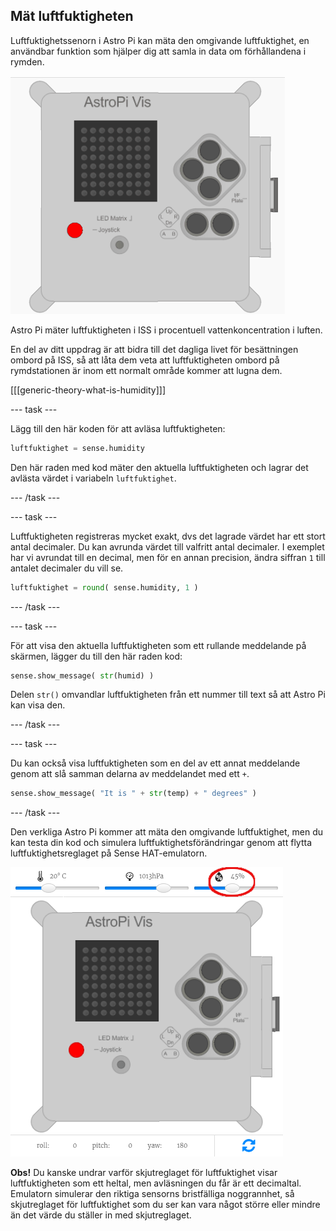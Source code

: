 ## Mät luftfuktigheten

Luftfuktighetssenorn i Astro Pi kan mäta den omgivande luftfuktighet, en användbar funktion som hjälper dig att samla in data om förhållandena i rymden.

![Meddelande om luftfuktigheten](images/degrees-message.gif)

Astro Pi mäter luftfuktigheten i ISS i procentuell vattenkoncentration i luften.

En del av ditt uppdrag är att bidra till det dagliga livet för besättningen ombord på ISS, så att låta dem veta att luftfuktigheten ombord på rymdstationen är inom ett normalt område kommer att lugna dem.

[[[generic-theory-what-is-humidity]]]

\--- task \---

Lägg till den här koden för att avläsa luftfuktigheten:

```python
luftfuktighet = sense.humidity
```

Den här raden med kod mäter den aktuella luftfuktigheten och lagrar det avlästa värdet i variabeln `luftfuktighet`.

\--- /task \---

\--- task \---

Luftfuktigheten registreras mycket exakt, dvs det lagrade värdet har ett stort antal decimaler. Du kan avrunda värdet till valfritt antal decimaler. I exemplet har vi avrundat till en decimal, men för en annan precision, ändra siffran ` 1 ` till antalet decimaler du vill se.

```python
luftfuktighet = round( sense.humidity, 1 )
```

\--- /task \---

\--- task \---

För att visa den aktuella luftfuktigheten som ett rullande meddelande på skärmen, lägger du till den här raden kod:

```python
sense.show_message( str(humid) )
```

Delen `str()` omvandlar luftfuktigheten från ett nummer till text så att Astro Pi kan visa den.

\--- /task \---

\--- task \---

Du kan också visa luftfuktigheten som en del av ett annat meddelande genom att slå samman delarna av meddelandet med ett `+`.

```python
sense.show_message( "It is " + str(temp) + " degrees" )
```

\--- /task \---

Den verkliga Astro Pi kommer att mäta den omgivande luftfuktighet, men du kan testa din kod och simulera luftfuktighetsförändringar genom att flytta luftfuktighetsreglaget på Sense HAT-emulatorn.

![Reglage för luftfuktighet](images/humidity-slider.png)

**Obs!** Du kanske undrar varför skjutreglaget för luftfuktighet visar luftfuktigheten som ett heltal, men avläsningen du får är ett decimaltal. Emulatorn simulerar den riktiga sensorns bristfälliga noggrannhet, så skjutreglaget för luftfuktighet som du ser kan vara något större eller mindre än det värde du ställer in med skjutreglaget.